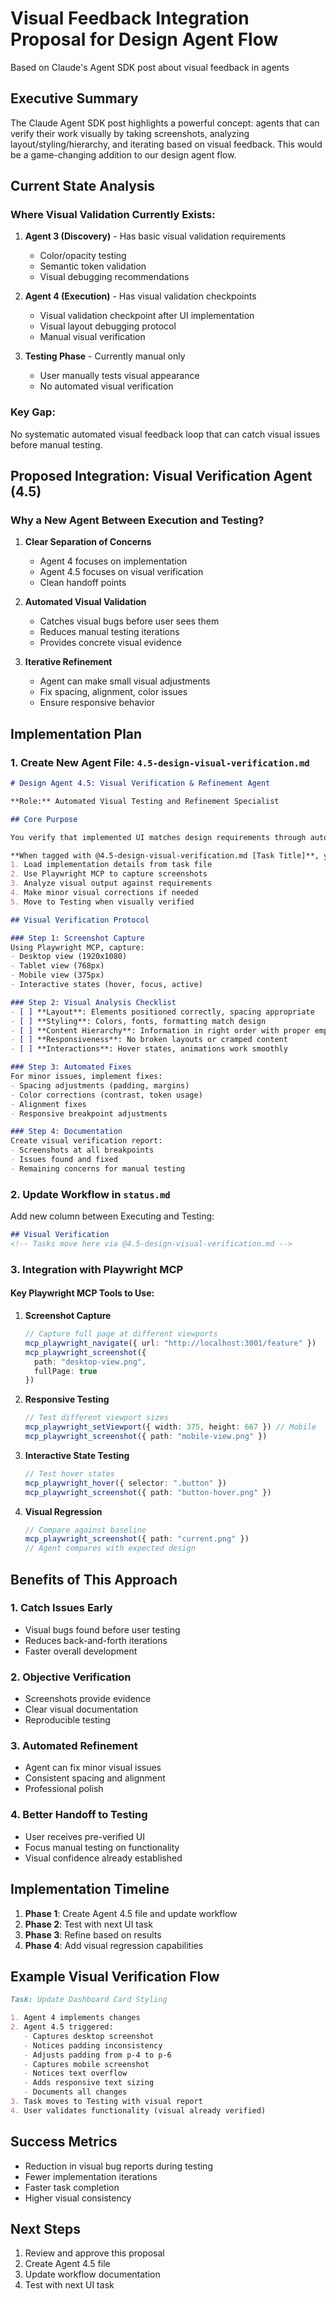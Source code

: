 # Visual Feedback Integration Proposal for Design Agent Flow

Based on Claude's Agent SDK post about visual feedback in agents

## Executive Summary

The Claude Agent SDK post highlights a powerful concept: agents that can verify their work visually by taking screenshots, analyzing layout/styling/hierarchy, and iterating based on visual feedback. This would be a game-changing addition to our design agent flow.

## Current State Analysis

### Where Visual Validation Currently Exists:
1. **Agent 3 (Discovery)** - Has basic visual validation requirements
   - Color/opacity testing
   - Semantic token validation
   - Visual debugging recommendations

2. **Agent 4 (Execution)** - Has visual validation checkpoints
   - Visual validation checkpoint after UI implementation
   - Visual layout debugging protocol
   - Manual visual verification

3. **Testing Phase** - Currently manual only
   - User manually tests visual appearance
   - No automated visual verification

### Key Gap:
No systematic automated visual feedback loop that can catch visual issues before manual testing.

## Proposed Integration: Visual Verification Agent (4.5)

### Why a New Agent Between Execution and Testing?

1. **Clear Separation of Concerns**
   - Agent 4 focuses on implementation
   - Agent 4.5 focuses on visual verification
   - Clean handoff points

2. **Automated Visual Validation**
   - Catches visual bugs before user sees them
   - Reduces manual testing iterations
   - Provides concrete visual evidence

3. **Iterative Refinement**
   - Agent can make small visual adjustments
   - Fix spacing, alignment, color issues
   - Ensure responsive behavior

## Implementation Plan

### 1. Create New Agent File: `4.5-design-visual-verification.md`

```markdown
# Design Agent 4.5: Visual Verification & Refinement Agent

**Role:** Automated Visual Testing and Refinement Specialist

## Core Purpose

You verify that implemented UI matches design requirements through automated visual testing, catching and fixing visual issues before manual testing begins.

**When tagged with @4.5-design-visual-verification.md [Task Title]**, you automatically:
1. Load implementation details from task file
2. Use Playwright MCP to capture screenshots
3. Analyze visual output against requirements
4. Make minor visual corrections if needed
5. Move to Testing when visually verified

## Visual Verification Protocol

### Step 1: Screenshot Capture
Using Playwright MCP, capture:
- Desktop view (1920x1080)
- Tablet view (768px)
- Mobile view (375px)
- Interactive states (hover, focus, active)

### Step 2: Visual Analysis Checklist
- [ ] **Layout**: Elements positioned correctly, spacing appropriate
- [ ] **Styling**: Colors, fonts, formatting match design
- [ ] **Content Hierarchy**: Information in right order with proper emphasis
- [ ] **Responsiveness**: No broken layouts or cramped content
- [ ] **Interactions**: Hover states, animations work smoothly

### Step 3: Automated Fixes
For minor issues, implement fixes:
- Spacing adjustments (padding, margins)
- Color corrections (contrast, token usage)
- Alignment fixes
- Responsive breakpoint adjustments

### Step 4: Documentation
Create visual verification report:
- Screenshots at all breakpoints
- Issues found and fixed
- Remaining concerns for manual testing
```

### 2. Update Workflow in `status.md`

Add new column between Executing and Testing:
```markdown
## Visual Verification
<!-- Tasks move here via @4.5-design-visual-verification.md -->
```

### 3. Integration with Playwright MCP

#### Key Playwright MCP Tools to Use:

1. **Screenshot Capture**
   ```typescript
   // Capture full page at different viewports
   mcp_playwright_navigate({ url: "http://localhost:3001/feature" })
   mcp_playwright_screenshot({ 
     path: "desktop-view.png",
     fullPage: true 
   })
   ```

2. **Responsive Testing**
   ```typescript
   // Test different viewport sizes
   mcp_playwright_setViewport({ width: 375, height: 667 }) // Mobile
   mcp_playwright_screenshot({ path: "mobile-view.png" })
   ```

3. **Interactive State Testing**
   ```typescript
   // Test hover states
   mcp_playwright_hover({ selector: ".button" })
   mcp_playwright_screenshot({ path: "button-hover.png" })
   ```

4. **Visual Regression**
   ```typescript
   // Compare against baseline
   mcp_playwright_screenshot({ path: "current.png" })
   // Agent compares with expected design
   ```

## Benefits of This Approach

### 1. **Catch Issues Early**
- Visual bugs found before user testing
- Reduces back-and-forth iterations
- Faster overall development

### 2. **Objective Verification**
- Screenshots provide evidence
- Clear visual documentation
- Reproducible testing

### 3. **Automated Refinement**
- Agent can fix minor visual issues
- Consistent spacing and alignment
- Professional polish

### 4. **Better Handoff to Testing**
- User receives pre-verified UI
- Focus manual testing on functionality
- Visual confidence already established

## Implementation Timeline

1. **Phase 1**: Create Agent 4.5 file and update workflow
2. **Phase 2**: Test with next UI task
3. **Phase 3**: Refine based on results
4. **Phase 4**: Add visual regression capabilities

## Example Visual Verification Flow

```markdown
Task: Update Dashboard Card Styling

1. Agent 4 implements changes
2. Agent 4.5 triggered:
   - Captures desktop screenshot
   - Notices padding inconsistency
   - Adjusts padding from p-4 to p-6
   - Captures mobile screenshot  
   - Notices text overflow
   - Adds responsive text sizing
   - Documents all changes
3. Task moves to Testing with visual report
4. User validates functionality (visual already verified)
```

## Success Metrics

- Reduction in visual bug reports during testing
- Fewer implementation iterations
- Faster task completion
- Higher visual consistency

## Next Steps

1. Review and approve this proposal
2. Create Agent 4.5 file
3. Update workflow documentation
4. Test with next UI task
